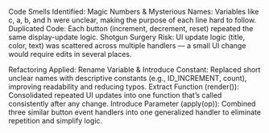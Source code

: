 Code Smells Identified:
Magic Numbers & Mysterious Names: Variables like c, a, b, and h were unclear, making the purpose of each line hard to follow.
Duplicated Code: Each button (increment, decrement, reset) repeated the same display-update logic.
Shotgun Surgery Risk: UI update logic (title, color, text) was scattered across multiple handlers — a small UI change would require edits in several places.

Refactoring Applied:
Rename Variable & Introduce Constant: Replaced short unclear names with descriptive constants (e.g., ID_INCREMENT, count), improving readability and reducing typos.
Extract Function (render()): Consolidated repeated UI updates into one function that’s called consistently after any change.
Introduce Parameter (apply(op)): Combined three similar button event handlers into one generalized handler to eliminate repetition and simplify logic.
